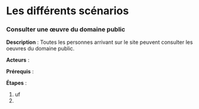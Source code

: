 # Les différents scénarios

### **Consulter une œuvre du domaine public** 

**Description** : Toutes les personnes arrivant sur le site peuvent consulter les oeuvres du domaine public.

**Acteurs** : 

**Prérequis** :

**Étapes** :

1.   uf
2.   

